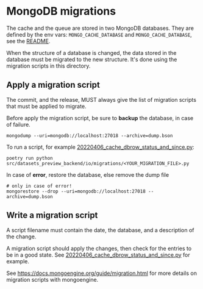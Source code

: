 # MongoDB migrations

The cache and the queue are stored in two MongoDB databases. They are defined by the env vars: `MONGO_CACHE_DATABASE` and `MONGO_CACHE_DATABASE`, see the [README](../../../../README.md).

When the structure of a database is changed, the data stored in the database must be migrated to the new structure. It's done using the migration scripts in this directory.

## Apply a migration script

The commit, and the release, MUST always give the list of migration scripts that must be applied to migrate.

Before apply the migration script, be sure to **backup** the database, in case of failure.

```shell
mongodump --uri=mongodb://localhost:27018 --archive=dump.bson
```

To run a script, for example [20220406_cache_dbrow_status_and_since.py](./20220406_cache_dbrow_status_and_since.py):

```shell
poetry run python src/datasets_preview_backend/io/migrations/<YOUR_MIGRATION_FILE>.py
```

In case of **error**, restore the database, else remove the dump file

```shell
# only in case of error!
mongorestore --drop --uri=mongodb://localhost:27018 --archive=dump.bson
```

## Write a migration script

A script filename must contain the date, the database, and a description of the change.

A migration script should apply the changes, then check for the entries to be in a good state. See [20220406_cache_dbrow_status_and_since.py](./20220406_cache_dbrow_status_and_since.py) for example.

See https://docs.mongoengine.org/guide/migration.html for more details on migration scripts with mongoengine.
